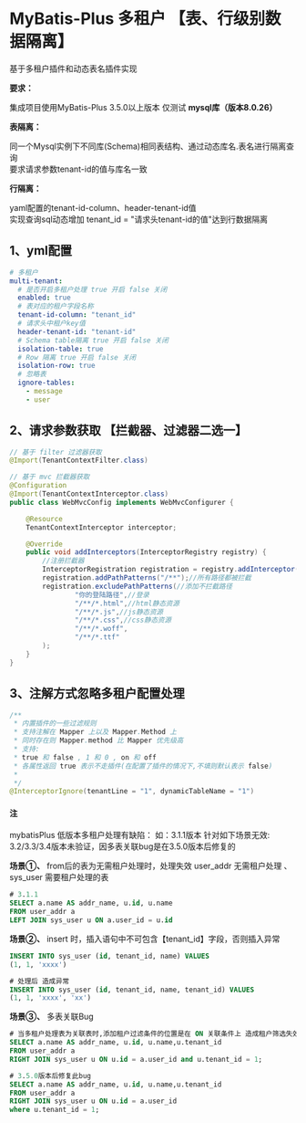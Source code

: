 # MyBatis-Plus 多租户 【表、行级别数据隔离】

基于多租户插件和动态表名插件实现

**要求：**   

集成项目使用MyBatis-Plus 3.5.0以上版本 仅测试 **mysql库（版本8.0.26）** 

**表隔离：** 

同一个Mysql实例下不同库(Schema)相同表结构、通过动态库名.表名进行隔离查询   
要求请求参数tenant-id的值与库名一致 

**行隔离：**  

yaml配置的tenant-id-column、header-tenant-id值  
实现查询sql动态增加 tenant_id = "请求头tenant-id的值"达到行数据隔离
## 1、yml配置

```yaml
# 多租户
multi-tenant:
  # 是否开启多租户处理 true 开启 false 关闭
  enabled: true
  # 表对应的租户字段名称
  tenant-id-column: "tenant_id"
  # 请求头中租户key值
  header-tenant-id: "tenant-id"
  # Schema table隔离 true 开启 false 关闭
  isolation-table: true
  # Row 隔离 true 开启 false 关闭
  isolation-row: true
  # 忽略表
  ignore-tables:
    - message
    - user
```

## 2、请求参数获取 【拦截器、过滤器二选一】

```java
// 基于 filter 过滤器获取
@Import(TenantContextFilter.class)

// 基于 mvc 拦截器获取
@Configuration
@Import(TenantContextInterceptor.class)
public class WebMvcConfig implements WebMvcConfigurer {

    @Resource
    TenantContextInterceptor interceptor;

    @Override
    public void addInterceptors(InterceptorRegistry registry) {
        //注册拦截器
        InterceptorRegistration registration = registry.addInterceptor(interceptor);
        registration.addPathPatterns("/**");//所有路径都被拦截
        registration.excludePathPatterns(//添加不拦截路径
                "你的登陆路径",//登录
                "/**/*.html",//html静态资源
                "/**/*.js",//js静态资源
                "/**/*.css",//css静态资源
                "/**/*.woff",
                "/**/*.ttf"
        );
    }
}
```

## 3、注解方式忽略多租户配置处理
```java
/**
 * 内置插件的一些过滤规则
 * 支持注解在 Mapper 上以及 Mapper.Method 上
 * 同时存在则 Mapper.method 比 Mapper 优先级高
 * 支持:
 * true 和 false , 1 和 0 , on 和 off
 * 各属性返回 true 表示不走插件(在配置了插件的情况下,不填则默认表示 false)
 *
 */
@InterceptorIgnore(tenantLine = "1", dynamicTableName = "1")

```
    
#### 注 
mybatisPlus 低版本多租户处理有缺陷：
如：3.1.1版本 针对如下场景无效: 3.2/3.3/3.4版本未验证，因多表关联bug是在3.5.0版本后修复的

**场景①、** from后的表为无需租户处理时，处理失效
user_addr 无需租户处理  、sys_user 需要租户处理的表

```sql
# 3.1.1
SELECT a.name AS addr_name, u.id, u.name
FROM user_addr a
LEFT JOIN sys_user u ON a.user_id = u.id  
```
**场景②、** insert 时，插入语句中不可包含【tenant_id】字段，否则插入异常

```sql
INSERT INTO sys_user (id, tenant_id, name) VALUES
(1, 1, 'xxxx')

# 处理后 造成异常
INSERT INTO sys_user (id, tenant_id, name, tenant_id) VALUES
(1, 1, 'xxxx', 'xx')
```


**场景③、** 多表关联Bug
```sql
# 当多租户处理表为关联表时,添加租户过滤条件的位置是在 ON 关联条件上 造成租户筛选失效
SELECT a.name AS addr_name, u.id, u.name,u.tenant_id
FROM user_addr a
RIGHT JOIN sys_user u ON u.id = a.user_id and u.tenant_id = 1;

# 3.5.0版本后修复此bug
SELECT a.name AS addr_name, u.id, u.name,u.tenant_id
FROM user_addr a
RIGHT JOIN sys_user u ON u.id = a.user_id
where u.tenant_id = 1;
```



